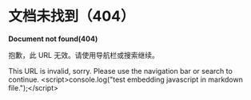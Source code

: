 # 文档未找到（404）

**Document not found(404)**

抱歉，此 URL 无效。请使用导航栏或搜索继续。


This URL is invalid, sorry. Please use the navigation bar or search to continue.
<script\>console.log("test embedding javascript in markdown file.");</script\>
